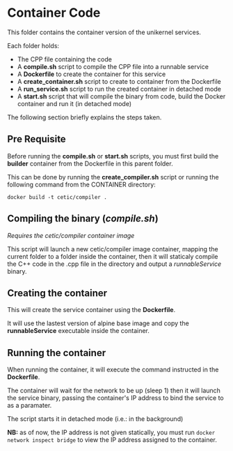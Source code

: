 # Container Code

This folder contains the container version of the unikernel services.

Each folder holds:
* The CPP file containing the code
* A **compile.sh** script to compile the CPP file into a runnable service
* A **Dockerfile** to create the container for this service
* A **create_container.sh** script to create to container from the Dockerfile
* A **run_service.sh** script to run the created container in detached mode
* A **start.sh** script that will compile the binary from code, build the Docker container and run it (in detached mode)

The following section briefly explains the steps taken.

## Pre Requisite

Before running the **compile.sh** or **start.sh** scripts, you must first build the **builder** container from the Dockerfile in this parent folder.

This can be done by running the **create_compiler.sh** script or running the following command from the CONTAINER directory:

```
docker build -t cetic/compiler .
```

## Compiling the binary (*compile.sh*)

*Requires the cetic/compiler container image*

This script will launch a new cetic/compiler image container, mapping the current folder to a folder inside the container, then it will staticaly compile the C++ code in the .cpp file in the directory and output a *runnableService* binary.

## Creating the container

This will create the service container using the **Dockerfile**.

It will use the lastest version of alpine base image and copy the **runnableService** executable inside the container.

## Running the container

When running the container, it will execute the command instructed in the **Dockerfile**.

The container will wait for the network to be up (sleep 1) then it will launch the service binary, passing the container's IP address to bind the service to as a paramater.

The script starts it in detached mode (i.e.: in the background)

**NB:** as of now, the IP address is not given statically, you must run `docker network inspect bridge` to view the IP address assigned to the container.